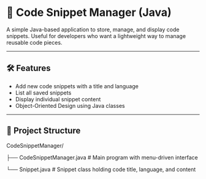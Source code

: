 # 💾 Code Snippet Manager (Java)

A simple Java-based application to store, manage, and display code snippets. Useful for developers who want a lightweight way to manage reusable code pieces.

---

## 🛠 Features

- Add new code snippets with a title and language
- List all saved snippets
- Display individual snippet content
- Object-Oriented Design using Java classes

---

## 🧾 Project Structure

CodeSnippetManager/

├── CodeSnippetManager.java # Main program with menu-driven interface

└── Snippet.java # Snippet class holding code title, language, and content
